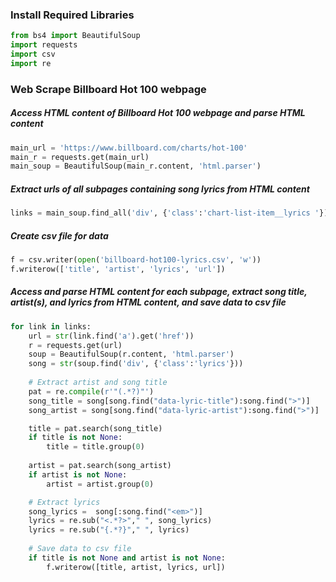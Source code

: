 ### Install Required Libraries

```python
from bs4 import BeautifulSoup 
import requests
import csv
import re
```

### Web Scrape Billboard Hot 100 webpage
##### Access HTML content of Billboard Hot 100 webpage and parse HTML content 

```python
main_url = 'https://www.billboard.com/charts/hot-100'
main_r = requests.get(main_url)
main_soup = BeautifulSoup(main_r.content, 'html.parser')
```

##### Extract urls of all subpages containing song lyrics from HTML content

```python
links = main_soup.find_all('div', {'class':'chart-list-item__lyrics '})
```

##### Create csv file for data

```python
f = csv.writer(open('billboard-hot100-lyrics.csv', 'w'))
f.writerow(['title', 'artist', 'lyrics', 'url'])
```

##### Access and parse HTML content for each subpage, extract song title, artist(s), and lyrics from HTML content, and save data to csv file

```python 
for link in links:
    url = str(link.find('a').get('href'))
    r = requests.get(url)
    soup = BeautifulSoup(r.content, 'html.parser')
    song = str(soup.find('div', {'class':'lyrics'}))
    
    # Extract artist and song title 
    pat = re.compile(r'"(.*?)"')
    song_title = song[song.find("data-lyric-title"):song.find(">")]
    song_artist = song[song.find("data-lyric-artist"):song.find(">")]

    title = pat.search(song_title)
    if title is not None:
        title = title.group(0)
        
    artist = pat.search(song_artist)
    if artist is not None: 
        artist = artist.group(0)

    # Extract lyrics 
    song_lyrics =  song[:song.find("<em>")]
    lyrics = re.sub("<.*?>"," ", song_lyrics)
    lyrics = re.sub("{.*?}"," ", lyrics)
    
    # Save data to csv file  
    if title is not None and artist is not None:     
        f.writerow([title, artist, lyrics, url])
```
